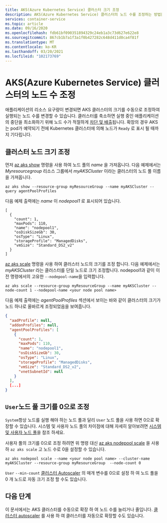 ```yaml
---
title: AKS(Azure Kubernetes Service) 클러스터 크기 조정
description: AKS(Azure Kubernetes Service) 클러스터의 노드 수를 조정하는 방법을 알아봅니다.
services: container-service
ms.topic: article
ms.date: 09/16/2020
ms.openlocfilehash: fdb61bf090351894329c24eb1a3c73d627e622e8
ms.sourcegitcommit: 867cb1b7a1f3a1f0b427282c648d411d0ca4f81f
ms.translationtype: MT
ms.contentlocale: ko-KR
ms.lasthandoff: 03/20/2021
ms.locfileid: "102173769"
---
```

# <a name="scale-the-node-count-in-an-azure-kubernetes-service-aks-cluster"></a>AKS(Azure Kubernetes Service) 클러스터의 노드 수 조정

애플리케이션의 리소스 요구량이 변경되면 AKS 클러스터의 크기를 수동으로 조정하여 실행되는 노드 수를 변경할 수 있습니다. 클러스터를 축소하면 실행 중인 애플리케이션의 중단을 최소화하기 위해 노드 수가 적절하게 [차단 및 배출][kubernetes-drain]됩니다. 확장의 경우 AKS는 pod가 예약되기 전에 Kubernetes 클러스터에 의해 노드가 `Ready` 로 표시 될 때까지 기다립니다.

## <a name="scale-the-cluster-nodes"></a>클러스터 노드 크기 조정

먼저 [az aks show][az-aks-show] 명령을 사용 하여 노드 풀의 *name* 을 가져옵니다. 다음 예제에서는 *Myresourcegroup* 리소스 그룹에서 *myAKSCluster* 이라는 클러스터의 노드 풀 이름을 가져옵니다.

```azurecli-interactive
az aks show --resource-group myResourceGroup --name myAKSCluster --query agentPoolProfiles
```

다음 예제 출력에는 *name* 이 *nodepool1* 로 표시되어 있습니다.

```output
[
  {
    "count": 1,
    "maxPods": 110,
    "name": "nodepool1",
    "osDiskSizeGb": 30,
    "osType": "Linux",
    "storageProfile": "ManagedDisks",
    "vmSize": "Standard_DS2_v2"
  }
]
```

[az aks scale][az-aks-scale] 명령을 사용 하여 클러스터 노드의 크기를 조정 합니다. 다음 예제에서는 *myAKSCluster* 라는 클러스터를 단일 노드로 크기 조정합니다. nodepool1과 같이 이전 명령에서의 고유한 `--nodepool-name`을 입력합니다.

```azurecli-interactive
az aks scale --resource-group myResourceGroup --name myAKSCluster --node-count 1 --nodepool-name <your node pool name>
```

다음 예제 출력에는 *agentPoolProfiles* 섹션에서 보이는 바와 같이 클러스터의 크기가 노드 하나로 올바르게 조정되었음을 보여줍니다.

```json
{
  "aadProfile": null,
  "addonProfiles": null,
  "agentPoolProfiles": [
    {
      "count": 1,
      "maxPods": 110,
      "name": "nodepool1",
      "osDiskSizeGb": 30,
      "osType": "Linux",
      "storageProfile": "ManagedDisks",
      "vmSize": "Standard_DS2_v2",
      "vnetSubnetId": null
    }
  ],
  [...]
}
```


## <a name="scale-user-node-pools-to-0"></a>`User`노드 풀 크기를 0으로 조정

`System`항상 노드를 실행 해야 하는 노드 풀과 달리 `User` 노드 풀을 사용 하면 0으로 확장할 수 있습니다. 시스템 및 사용자 노드 풀의 차이점에 대해 자세히 알아보려면 [시스템 및 사용자 노드 풀](use-system-pools.md)을 참조 하세요.

사용자 풀의 크기를 0으로 조정 하려면 위 명령 대신 [az aks nodepool scale][az-aks-nodepool-scale] 을 사용 하 `az aks scale` 고 노드 수로 0을 설정할 수 있습니다.


```azurecli-interactive
az aks nodepool scale --name <your node pool name> --cluster-name myAKSCluster --resource-group myResourceGroup  --node-count 0 
```

`User` `--min-count` [클러스터 Autoscaler](cluster-autoscaler.md) 의 매개 변수를 0으로 설정 하 여 노드 풀을 0 개 노드로 자동 크기 조정 할 수도 있습니다.

## <a name="next-steps"></a>다음 단계

이 문서에서는 AKS 클러스터를 수동으로 확장 하 여 노드 수를 늘리거나 줄입니다. [클러스터 autoscaler][cluster-autoscaler] 를 사용 하 여 클러스터를 자동으로 확장할 수도 있습니다.

<!-- LINKS - external -->
[kubernetes-drain]: https://kubernetes.io/docs/tasks/administer-cluster/safely-drain-node/

<!-- LINKS - internal -->
[aks-tutorial]: ./tutorial-kubernetes-prepare-app.md
[az-aks-show]: /cli/azure/aks#az-aks-show
[az-aks-scale]: /cli/azure/aks#az-aks-scale
[cluster-autoscaler]: cluster-autoscaler.md
[az-aks-nodepool-scale]: /cli/azure/aks/nodepool#az-aks-nodepool-scale
